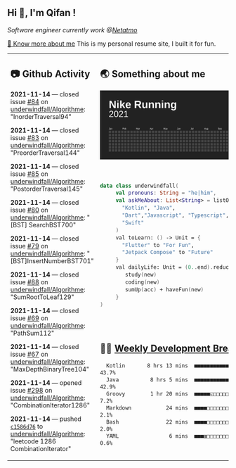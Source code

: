 <h2> Hi 👋, I'm Qifan ! </h2>
<p><em>Software engineer currently work @<a href="https://www.netatmo.com">Netatmo</a>
</em></p><p><a href="https://qifanyang.com/resume" target="_blank"> 🔭 Know more about me</a> This is my personal resume site, I built it for fun.</p>
<table><tr><td valign="top" rowspan="2">

 ## 📷 Github Activity
 <!-- githubActivity starts -->
  **2021-11-14** — closed issue [#84](https://api.github.com/repos/underwindfall/Algorithme/issues/84) on [underwindfall/Algorithme](https://api.github.com/repos/underwindfall/Algorithme): "InorderTraversal94"

  **2021-11-14** — closed issue [#83](https://api.github.com/repos/underwindfall/Algorithme/issues/83) on [underwindfall/Algorithme](https://api.github.com/repos/underwindfall/Algorithme): "PreorderTraversal144"

  **2021-11-14** — closed issue [#85](https://api.github.com/repos/underwindfall/Algorithme/issues/85) on [underwindfall/Algorithme](https://api.github.com/repos/underwindfall/Algorithme): "PostorderTraversal145"

  **2021-11-14** — closed issue [#80](https://api.github.com/repos/underwindfall/Algorithme/issues/80) on [underwindfall/Algorithme](https://api.github.com/repos/underwindfall/Algorithme): "[BST] SearchBST700"

  **2021-11-14** — closed issue [#79](https://api.github.com/repos/underwindfall/Algorithme/issues/79) on [underwindfall/Algorithme](https://api.github.com/repos/underwindfall/Algorithme): "[BST]InsertNumberBST701"

  **2021-11-14** — closed issue [#88](https://api.github.com/repos/underwindfall/Algorithme/issues/88) on [underwindfall/Algorithme](https://api.github.com/repos/underwindfall/Algorithme): "SumRootToLeaf129"

  **2021-11-14** — closed issue [#69](https://api.github.com/repos/underwindfall/Algorithme/issues/69) on [underwindfall/Algorithme](https://api.github.com/repos/underwindfall/Algorithme): "PathSum112"

  **2021-11-14** — closed issue [#67](https://api.github.com/repos/underwindfall/Algorithme/issues/67) on [underwindfall/Algorithme](https://api.github.com/repos/underwindfall/Algorithme): "MaxDepthBinaryTree104"

  **2021-11-14** — opened issue [#298](https://api.github.com/repos/underwindfall/Algorithme/issues/298) on [underwindfall/Algorithme](https://api.github.com/repos/underwindfall/Algorithme): "CombinationIterator1286"

  **2021-11-14** — pushed [`c1586d76`](https://github.com/underwindfall/Algorithme/commit/c1586d76b2a27c2600368cd2c6597e60a03d6a2f) to [underwindfall/Algorithme](https://api.github.com/repos/underwindfall/Algorithme): "leetcode 1286 CombinationIterator"
 <!-- githubActivity ends -->
 </td><td valign="top">

 ## 🌏 Something about me
 <!-- profile starts -->
 <a href="https://github.com/underwindfall" width="100%">
   <img src="https://github.com/underwindfall/GitHubPoster/blob/main/examples/nike.svg"/>
 </a>
 <br/>
 <br/>
 <br/>

 ```kotlin
 data class underwindfall(
      val pronouns: String = "he|him",
      val askMeAbout: List<String> = listOf(
        "Kotlin", "Java",
        "Dart","Javascript", "Typescript",
        "Swift"
      )
      val toLearn: () -> Unit = {
        "Flutter" to "For Fun",
        "Jetpack Compose" to "Future"
      }
      val dailyLife: Unit = (0..end).reduce { acc, new ->
         study(new)
         coding(new)
         sumUp(acc) + haveFun(new)
      }
 )
 ```
 <!-- profile ends -->
 </td></tr><tr><td valign="top">

 ## 🏊‍♂️ <a href="https://gist.github.com/underwindfall/377ee88ba1fabd1e93516e48ca9c61eb" target="_blank">Weekly Development Breakdown</a>
  <!-- codeTime starts -->
  ```text
    Kotlin       8 hrs 13 mins  ■■■■■■■■■■■■■■□□□□□□□□□□  43.7%
    Java          8 hrs 5 mins  ■■■■■■■■■■■■■▦□□□□□□□□□□  42.9%
    Groovy        1 hr 20 mins  ■■■■■◱□□□□□□□□□□□□□□□□□□   7.2%
    Markdown           24 mins  ■■■■□□□□□□□□□□□□□□□□□□□□   2.1%
    Bash               22 mins  ■■■■□□□□□□□□□□□□□□□□□□□□   2.0%
    YAML                6 mins  ■■■▥□□□□□□□□□□□□□□□□□□□□   0.6%
  ```
  <!-- codeTime starts -->
  </td></tr></table>